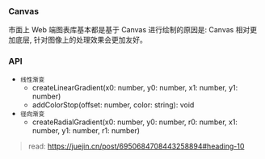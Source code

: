 ### Canvas

市面上 Web 端图表库基本都是基于 Canvas 进行绘制的原因是: Canvas 相对更加底层, 针对图像上的处理效果会更加友好。

### API

* `线性渐变`
  * createLinearGradient(x0: number, y0: number, x1: number, y1: number)
  * addColorStop(offset: number, color: string): void
* `径向渐变`
  * createRadialGradient(x0: number, y0: number, r0: number, x1: number, y1: number, r1: number)

> read: https://juejin.cn/post/6950684708443258894#heading-10